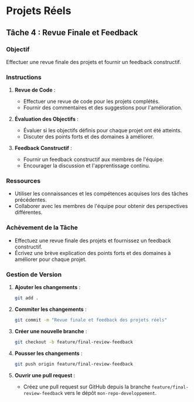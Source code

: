 
# Projets Réels

## Tâche 4 : Revue Finale et Feedback

### Objectif
Effectuer une revue finale des projets et fournir un feedback constructif.

### Instructions
1. **Revue de Code** :
    - Effectuer une revue de code pour les projets complétés.
    - Fournir des commentaires et des suggestions pour l'amélioration.

2. **Évaluation des Objectifs** :
    - Évaluer si les objectifs définis pour chaque projet ont été atteints.
    - Discuter des points forts et des domaines à améliorer.

3. **Feedback Constructif** :
    - Fournir un feedback constructif aux membres de l'équipe.
    - Encourager la discussion et l'apprentissage continu.

### Ressources
- Utiliser les connaissances et les compétences acquises lors des tâches précédentes.
- Collaborer avec les membres de l'équipe pour obtenir des perspectives différentes.

### Achèvement de la Tâche
- Effectuez une revue finale des projets et fournissez un feedback constructif.
- Écrivez une brève explication des points forts et des domaines à améliorer pour chaque projet.

### Gestion de Version
1. **Ajouter les changements** :
    ```bash
    git add .
    ```

2. **Commiter les changements** :
    ```bash
    git commit -m "Revue finale et feedback des projets réels"
    ```

3. **Créer une nouvelle branche** :
    ```bash
    git checkout -b feature/final-review-feedback
    ```

4. **Pousser les changements** :
    ```bash
    git push origin feature/final-review-feedback
    ```

5. **Ouvrir une pull request** :
    - Créez une pull request sur GitHub depuis la branche `feature/final-review-feedback` vers le dépôt `mon-repo-developpement`.
